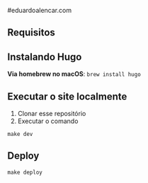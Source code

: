 #eduardoalencar.com

## Requisitos

## Instalando Hugo

**Via homebrew no macOS**: `brew install hugo`

## Executar o site localmente

1. Clonar esse repositório
2. Executar o comando
```
make dev
```

## Deploy

```
make deploy
```

